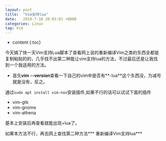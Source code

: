 ```yaml
---
layout: post
title:  "Vim支持lua"
date:   2018-7-10 20:03:01 +0800
categories: Linux
tag: Vim
---
```


* content
{:toc}

今天搞了快一天Vim支持Lua脚本了查看网上说的重新编译Vim之类的东西全都是复制粘贴的的，几乎找不出第二种能让vim支持lua的方法，不过最后还是让我找到一个我适用的方法。

* 首先**vim --version**查看一下自己的vim中是否有**-lua**这个东西没，为减号就是没有，反之。

通过```sudo apt install vim-nox```安装插件,如果不行的话可以试试下面的插件

* vim-gtk
* vim-gnome
* vim-athena

基本上安装后再查看就能出现+lua了。

如果本方法不行，再去网上查找第二种方法*** 重新编译Vim支持lua***
